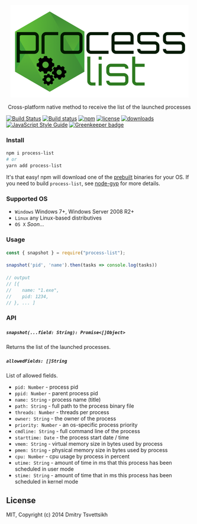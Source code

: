 <p align='center'>
  <img src='logo.png' height='250' width='483' alt='logo' />
  <p align='center'>Cross-platform native method to receive the list of the launched processes</p>
</p>

[![Build Status](https://travis-ci.org/reklatsmasters/node-process-list.svg?branch=master)](https://travis-ci.org/reklatsmasters/node-process-list) [![Build status](https://ci.appveyor.com/api/projects/status/oy0sbnie2a0d5hou?svg=true)](https://ci.appveyor.com/project/ReklatsMasters/node-process-list) [![npm](https://img.shields.io/npm/v/process-list.svg)](https://npmjs.org/package/process-list) [![license](https://img.shields.io/npm/l/process-list.svg)](https://npmjs.org/package/process-list) [![downloads](https://img.shields.io/npm/dm/process-list.svg)](https://npmjs.org/package/process-list) [![JavaScript Style Guide](https://img.shields.io/badge/code_style-standard-brightgreen.svg)](https://standardjs.com)
[![Greenkeeper badge](https://badges.greenkeeper.io/reklatsmasters/node-process-list.svg)](https://greenkeeper.io/)

### Install

```bash
npm i process-list
# or
yarn add process-list
```

It's that easy! npm will download one of the [prebuilt](https://github.com/reklatsmasters/node-process-list/releases/latest) binaries for your OS. If you need to build `process-list`, see [node-gyp](https://npmjs.org/package/node-gyp) for more details.

### Supported OS

* `Windows` Windows 7+, Windows Server 2008 R2+
* `Linux` any Linux-based distributives
* `OS X` *Soon...*

### Usage
```js
const { snapshot } = require("process-list");

snapshot('pid', 'name').then(tasks => console.log(tasks))

// output
// [{
//    name: "1.exe",
//    pid: 1234,
// }, ... ]
```

### API

##### `snapshot(...field: String): Promise<[]Object>`
Returns the list of the launched processes.

##### `allowedFields: []String`
List of allowed fields.

* `pid: Number` - process pid
* `ppid: Number` - parent process pid
* `name: String` - process name (title)
* `path: String` - full path to the process binary file
* `threads: Number` - threads per process
* `owner: String` - the owner of the process
* `priority: Number` - an os-specific process priority
* `cmdline: String` - full command line of the process
* `starttime: Date` - the process start date / time
* `vmem: String` - virtual memory size in bytes used by process
* `pmem: String` - physical memory size in bytes used by process
* `cpu: Number` - cpu usage by process in percent
* `utime: String` - amount of time in ms that this process has been scheduled in user mode
* `stime: String` - amount of time that in ms this process has been scheduled in kernel mode

## License

MIT, Copyright (c) 2014 Dmitry Tsvettsikh
